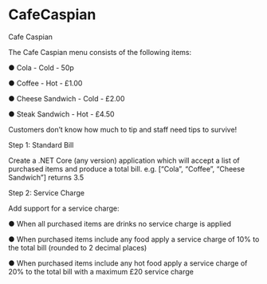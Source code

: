 # CafeCaspian
Cafe Caspian
 
The Cafe Caspian menu consists of the following items:

● Cola - Cold - 50p

● Coffee - Hot - £1.00

● Cheese Sandwich - Cold - £2.00 

● Steak Sandwich - Hot - £4.50 

Customers don’t know how much to tip and staff need tips to survive! 
 
Step 1: Standard Bill 
 
Create a .NET Core (any version) application which will accept a list of purchased items and produce a total bill. e.g. [“Cola”, “Coffee”, “Cheese Sandwich”] returns 3.5 
 
Step 2: Service Charge 
 
Add support for a service charge: 

● When all purchased items are drinks no service charge is applied 

● When purchased items include ​any​ food apply a service charge of 10% to the total bill (rounded to 2 decimal places) 

● When purchased items include ​any hot​ food apply a service charge of 20% to the total bill with a maximum £20 service charge 
 
